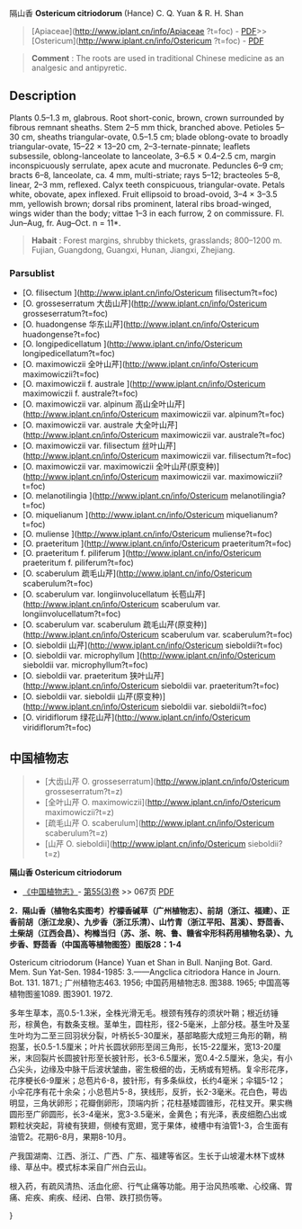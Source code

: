 隔山香 **Ostericum citriodorum** (Hance) C. Q. Yuan & R. H. Shan

> [Apiaceae](http://www.iplant.cn/info/Apiaceae ?t=foc) - [PDF](http://iplant.cn/foc/pdf/Apiaceae.pdf)>>[Ostericum](http://www.iplant.cn/info/Ostericum ?t=foc) - [PDF](http://www.iplant.cn/foc/pdf/Ostericum.pdf)

> **Comment** : 
> The roots are used in traditional Chinese medicine as an analgesic and antipyretic.

## Description

Plants 0.5–1.3 m, glabrous. Root short-conic, brown, crown surrounded by fibrous remnant sheaths. Stem 2–5 mm thick, branched above. Petioles 5–30 cm, sheaths triangular-ovate, 0.5–1.5 cm; blade oblong-ovate to broadly triangular-ovate, 15–22 × 13–20 cm, 2–3-ternate-pinnate; leaflets subsessile, oblong-lanceolate to lanceolate, 3–6.5 × 0.4–2.5 cm, margin inconspicuously serrulate, apex acute and mucronate. Peduncles 6–9 cm; bracts 6–8, lanceolate, ca. 4 mm, multi-striate; rays 5–12; bracteoles 5–8, linear, 2–3 mm, reflexed. Calyx teeth conspicuous, triangular-ovate. Petals white, obovate, apex inflexed. Fruit ellipsoid to broad-ovoid, 3–4 × 3–3.5 mm, yellowish brown; dorsal ribs prominent, lateral ribs broad-winged, wings wider than the body; vittae 1–3 in each furrow, 2 on commissure. Fl. Jun–Aug, fr. Aug–Oct. n = 11*.

> **Habait** : 
> Forest margins, shrubby thickets, grasslands; 800–1200 m. Fujian, Guangdong, Guangxi, Hunan, Jiangxi, Zhejiang.

### Parsublist

* [O.  filisectum  ](http://www.iplant.cn/info/Ostericum filisectum?t=foc)
* [O.  grosseserratum  大齿山芹](http://www.iplant.cn/info/Ostericum grosseserratum?t=foc)
* [O.  huadongense  华东山芹](http://www.iplant.cn/info/Ostericum huadongense?t=foc)
* [O.  longipedicellatum  ](http://www.iplant.cn/info/Ostericum longipedicellatum?t=foc)
* [O.  maximowiczii  全叶山芹](http://www.iplant.cn/info/Ostericum maximowiczii?t=foc)
* [O.  maximowiczii f. australe  ](http://www.iplant.cn/info/Ostericum maximowiczii f. australe?t=foc)
* [O.  maximowiczii var. alpinum  高山全叶山芹](http://www.iplant.cn/info/Ostericum maximowiczii var. alpinum?t=foc)
* [O.  maximowiczii var. australe  大全叶山芹](http://www.iplant.cn/info/Ostericum maximowiczii var. australe?t=foc)
* [O.  maximowiczii var. filisectum  丝叶山芹](http://www.iplant.cn/info/Ostericum maximowiczii var. filisectum?t=foc)
* [O.  maximowiczii var. maximowiczii  全叶山芹(原变种)](http://www.iplant.cn/info/Ostericum maximowiczii var. maximowiczii?t=foc)
* [O.  melanotilingia  ](http://www.iplant.cn/info/Ostericum melanotilingia?t=foc)
* [O.  miquelianum  ](http://www.iplant.cn/info/Ostericum miquelianum?t=foc)
* [O.  muliense  ](http://www.iplant.cn/info/Ostericum muliense?t=foc)
* [O.  praeteritum  ](http://www.iplant.cn/info/Ostericum praeteritum?t=foc)
* [O.  praeteritum f. piliferum  ](http://www.iplant.cn/info/Ostericum praeteritum f. piliferum?t=foc)
* [O.  scaberulum  疏毛山芹](http://www.iplant.cn/info/Ostericum scaberulum?t=foc)
* [O.  scaberulum var. longiinvolucellatum  长苞山芹](http://www.iplant.cn/info/Ostericum scaberulum var. longiinvolucellatum?t=foc)
* [O.  scaberulum var. scaberulum  疏毛山芹(原变种)](http://www.iplant.cn/info/Ostericum scaberulum var. scaberulum?t=foc)
* [O.  sieboldii  山芹](http://www.iplant.cn/info/Ostericum sieboldii?t=foc)
* [O.  sieboldii var. microphyllum  ](http://www.iplant.cn/info/Ostericum sieboldii var. microphyllum?t=foc)
* [O.  sieboldii var. praeteritum  狭叶山芹](http://www.iplant.cn/info/Ostericum sieboldii var. praeteritum?t=foc)
* [O.  sieboldii var. sieboldii  山芹(原变种)](http://www.iplant.cn/info/Ostericum sieboldii var. sieboldii?t=foc)
* [O.  viridiflorum  绿花山芹](http://www.iplant.cn/info/Ostericum viridiflorum?t=foc)

## 中国植物志

> * [大齿山芹  O.  grosseserratum](http://www.iplant.cn/info/Ostericum grosseserratum?t=z)
> * [全叶山芹  O.  maximowiczii](http://www.iplant.cn/info/Ostericum maximowiczii?t=z)
> * [疏毛山芹  O.  scaberulum](http://www.iplant.cn/info/Ostericum scaberulum?t=z)
> * [山芹  O.  sieboldii](http://www.iplant.cn/info/Ostericum sieboldii?t=z)

**隔山香 Ostericum citriodorum**

* [《中国植物志》](http://www.iplant.cn/frps)- [第55(3)卷](http://www.iplant.cn/frps/vol/55(3)) >> 067页 [PDF](http://www.iplant.cn/frps/pdf/55(3)/067.pdf)

**2．隔山香（植物名实图考）柠檬香碱草（广州植物志）、前胡（浙江、福建）、正香前胡（浙江龙泉）、九步香（浙江乐清）、山竹青（浙江平阳、莒溪）、野茴香、土柴胡（江西会昌）、枸橼当归（苏、浙、皖、鲁、赣省伞形科药用植物名录）、九步香、野茴香（中国高等植物图签）图版28：1-4**

Ostericum citriodorum (Hance) Yuan et Shan in Bull. Nanjing Bot. Gard. Mem. Sun Yat-Sen. 1984-1985: 3.——Angclica citriodora Hance in Journ. Bot. 131. 1871.; 广州植物志463. 1956; 中国药用植物志8. 图388. 1965; 中国高等植物图鉴1089. 图3901. 1972.

多年生草本，高0.5-1.3米，全株光滑无毛。根颈有残存的须状叶鞘；根近纺锤形，棕黄色，有数条支根。茎单生，圆柱形，径2-5毫米，上部分枝。基生叶及茎生叶均为二至三回羽状分裂，叶柄长5-30厘米，基部略膨大成短三角形的鞘，稍抱茎，长0.5-1.5厘米；叶片长圆状卵形至阔三角形，长15-22厘米，宽13-20厘米，末回裂片长圆披针形至长披针形，长3-6.5厘米，宽0.4-2.5厘米，急尖，有小凸尖头，边缘及中脉干后波状皱曲，密生极细的齿，无柄或有短柄。复伞形花序，花序梗长6-9厘米；总苞片6-8，披针形，有多条纵纹，长约4毫米；伞辐5-12；小伞花序有花十余朵；小总苞片5-8，狭线形，反折，长2-3毫米。花白色，萼齿明显，三角状卵形；花瓣倒卵形，顶端内折；花柱基矮圆锥形，花柱叉开。果实椭圆形至广卵圆形，长3-4毫米，宽3-3.5毫米，金黄色；有光泽，表皮细胞凸出或颗粒状突起，背棱有狭翅，侧棱有宽翅，宽于果体，棱槽中有油管1-3，合生面有油管2。花期6-8月，果期8-10月。

产我国湖南、江西、浙江、广西、广东、福建等省区。生长于山坡灌木林下或林缘、草丛中。模式标本采自广州白云山。

根入药，有疏风清热、活血化瘀、行气止痛等功能。用于治风热咳嗽、心绞痛、胃痛、疟疾、痢疾、经闭、白带、跌打损伤等。

}